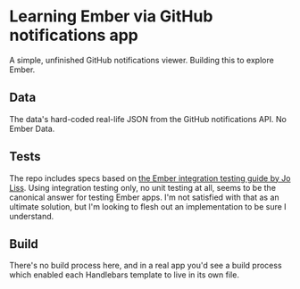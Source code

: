 # Learning Ember via GitHub notifications app

A simple, unfinished GitHub notifications viewer. Building this to
explore Ember.

## Data

The data's hard-coded real-life JSON from the GitHub notifications API.
No Ember Data.

## Tests

The repo includes specs based on [the Ember integration testing guide by
Jo Liss](https://github.com/emberjs/website/pull/452). Using integration
testing only, no unit testing at all, seems to be the canonical answer
for testing Ember apps. I'm not satisfied with that as an ultimate
solution, but I'm looking to flesh out an implementation to be sure I
understand.

## Build

There's no build process here, and in a real app you'd see a build
process which enabled each Handlebars template to live in its own file.

